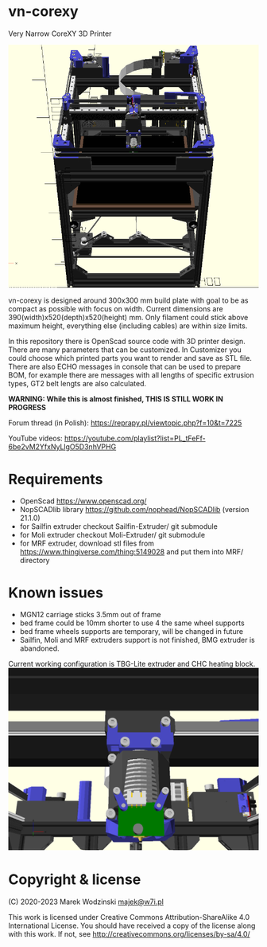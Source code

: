 # vn-corexy
Very Narrow CoreXY 3D Printer

![vn-corexy rendering](img/vn-corexy-animated-20230127.gif)

vn-corexy is designed around 300x300 mm build plate with goal to be
as compact as possible with focus on width. Current dimensions are
390(width)x520(depth)x520(height) mm. Only filament could stick above
maximum height, everything else (including cables) are within size limits.

In this repository there is OpenScad source code with 3D printer design.
There are many parameters that can be customized. In Customizer you could
choose which printed parts you want to render and save as STL file.
There are also ECHO messages in console that can be used to prepare BOM,
for example there are messages with all lengths of specific extrusion types,
GT2 belt lengts are also calculated.

**WARNING: While this is almost finished, THIS IS STILL WORK IN PROGRESS**

Forum thread (in Polish): https://reprapy.pl/viewtopic.php?f=10&t=7225

YouTube videos: https://youtube.com/playlist?list=PL_tFeFf-6be2vM2YfxNyLlgO5D3nhVPHG

# Requirements
- OpenScad https://www.openscad.org/
- NopSCADlib library https://github.com/nophead/NopSCADlib (version 21.1.0)
- for Sailfin extruder checkout Sailfin-Extruder/ git submodule
- for Moli extruder checkout Moli-Extruder/ git submodule
- for MRF extruder, download stl files from https://www.thingiverse.com/thing:5149028
  and put them into MRF/ directory

# Known issues
- MGN12 carriage sticks 3.5mm out of frame
- bed frame could be 10mm shorter to use 4 the same wheel supports
- bed frame wheels supports are temporary, will be changed in future
- Sailfin, Moli and MRF extruders support is not finished, BMG extruder
  is abandoned.

Current working configuration is TBG-Lite extruder and CHC heating block.
![vn-corexy carriage rendering](img/carriage-animated-20230127.gif)

# Copyright & license
(C) 2020-2023 Marek Wodzinski <majek@w7i.pl>

This work is licensed under Creative Commons Attribution-ShareAlike 4.0 International License.
You should have received a copy of the license along with this work. 
If not, see http://creativecommons.org/licenses/by-sa/4.0/
